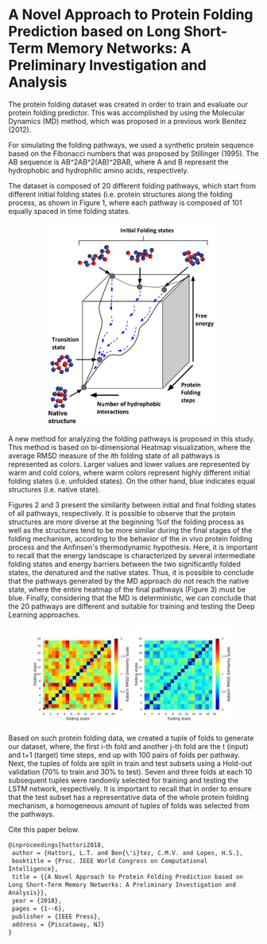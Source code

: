 # A Novel Approach to Protein Folding Prediction based on Long Short-Term Memory Networks: A Preliminary Investigation and Analysis

The protein folding dataset was created in order to train and evaluate our protein folding predictor. This was accomplished by using the Molecular Dynamics (MD) method, which was proposed in a previous work Benitez (2012).

For simulating the folding pathways, we used a synthetic protein sequence based on the Fibonacci 
numbers that was proposed by Stillinger (1995). The AB sequence is AB^2AB^2(AB)^2BAB, where A and B represent the hydrophobic 
and hydrophilic amino acids, respectively. 

The dataset is composed of 20 different folding pathways, which start from different initial folding states 
(i.e. protein structures along the folding process, as shown in Figure 1, where each pathway is composed of 101 equally spaced in time folding states.


<p align="center">
  <img src="https://github.com/bioinfolabic/protein_folding_DL_3DAB_off-lattice/blob/master/images/energiaDobramento4.png" width="350" title="Figure 1 - The Energy Landscape for Protein Folding. Adapted from Dobson (2004) by using the 3D-AB model of proteins. Red and blue balls are hydrophobic and polar amino acids, respectively.">
</p>


A new method for analyzing the folding pathways is proposed in this study. 
This method is based on bi-dimensional Heatmap visualization, where the average 
RMSD measure of the $i$th folding state of all pathways is represented as colors.
Larger values and lower values are represented by warm and cold colors, 
where warm colors represent highly different initial folding states (i.e. unfolded states).
On the other hand, blue indicates equal structures (i.e. native state).

Figures 2 and 3 present the similarity between initial and final folding states of all pathways, respectively. 
It is possible to observe that the protein structures are more diverse at the beginning %of the folding process 
as well as the structures tend to be more similar during the final stages of the folding mechanism, according to the behavior of the in vivo protein folding process and the Anfinsen's thermodynamic hypothesis. Here, it is important to recall that the energy landscape is characterized by several intermediate folding states and energy barriers between the two significantly folded states, the denatured and the native states. Thus, it is possible to conclude that the pathways generated by the MD approach do not reach the native state, where the entire heatmap of the final pathways (Figure 3) must be blue. Finally, considering that the MD is deterministic, we can conclude that the 20 pathways are different and suitable for training and testing the Deep Learning approaches.

<p align="center">
  <img src="https://github.com/bioinfolabic/protein_folding_DL_3DAB_off-lattice/blob/master/images/heatmap_dataset_begin.png" width="200" title="Figure 2 - Heatmap visualization of Similarity (RMSD) between the 20 initial folding states">
  <img src="https://github.com/bioinfolabic/protein_folding_DL_3DAB_off-lattice/blob/master/images/heatmap_dataset_end.png" width="200" title="Figure 3 - Heatmap visualization of Similarity (RMSD) between the 20 final folding states">
</p>

Based on such protein folding data, we created a tuple of folds to generate our dataset, where, the first i-th fold and another j-th fold are the t (input) and t+1 (target) time steps, end up with 100 pairs of folds per pathway. Next, the tuples of folds are split in train and test subsets using a Hold-out validation (70% to train and 30% to test). Seven and three folds at each 10 subsequent tuples were randomly selected for training and testing the LSTM network, respectively. It is important to recall that in order to ensure that the test subset has a representative data of the whole protein folding mechanism, a homogeneous amount of tuples of folds was selected from the pathways. 


Cite this paper below.

```
@inproceedings{hattori2018,
 author = {Hattori, L.T. and Ben{\'i}tez, C.M.V. and Lopes, H.S.},
 booktitle = {Proc. IEEE World Congress on Computational Intelligence},
 title = {{A Novel Approach to Protein Folding Prediction based on Long Short-Term Memory Networks: A Preliminary Investigation and Analysis}},
 year = {2018},
 pages = {1--6},
 publisher = {IEEE Press},
 address = {Piscataway, NJ}
} 
```
